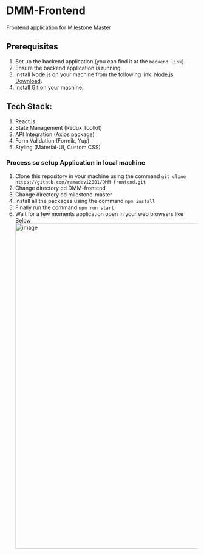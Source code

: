 # DMM-Frontend
Frontend application for Milestone Master

## Prerequisites
1. Set up the backend application (you can find it at the `backend link`).
2. Ensure the backend application is running.
3. Install Node.js on your machine from the following link: [Node.js Download](https://nodejs.org/en/download/prebuilt-installer).
4. Install Git on your machine.

## Tech Stack:
1. React.js
2. State Management (Redux Toolkit)
3. API Integration (Axios package)
4. Form Validation (Formik, Yup)
5. Styling (Material-UI, Custom CSS)


### Process so setup Application in local machine
1. Clone this repository in your machine using  the command `git clone https://github.com/ramadevi2001/DMM-frontend.git`
2. Change directory cd DMM-frontend
3. Change directory cd milestone-master
4. Install all the packages using the command `npm install`
5. Finally run the command `npm run start`
6. Wait for a few moments application open in your web browsers like Below <img width="853" alt="image" src="https://github.com/user-attachments/assets/b34eaddd-da7f-4143-b20e-a6b60ee7c02c">

